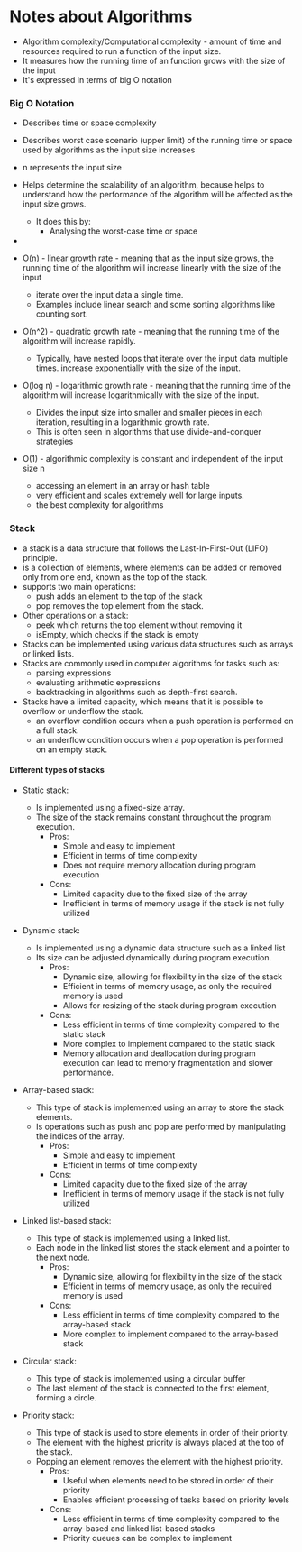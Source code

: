 # Notes about Algorithms
- Algorithm complexity/Computational complexity - amount of time and resources required
to run a function of the input size.
- It measures how the running time of an function grows with the size of the input
- It's expressed in terms of big O notation

### Big O Notation
- Describes time or space complexity
- Describes worst case scenario (upper limit) of the running time or space used by algorithms as the input size increases
- n represents the input size
- Helps determine the scalability of an algorithm, because helps to understand how the performance of the algorithm
will be affected as the input size grows.
    - It does this by:
      - Analysing the worst-case time or space 
- 
- O(n) - linear growth rate - meaning that as the input size grows,
the running time of the algorithm will increase linearly with the size of the input
  - iterate over the input data a single time. 
  - Examples include linear search and some sorting algorithms like counting sort.


- O(n^2) - quadratic growth rate - meaning that the running time of the algorithm will  increase rapidly.
  - Typically, have nested loops that iterate over the input data multiple times.
increase exponentially with the size of the input.


- O(log n) - logarithmic growth rate - meaning that the running time of the algorithm will
increase logarithmically with the size of the input.
    - Divides the input size into smaller and smaller pieces in each iteration, resulting in a logarithmic growth rate.
    - This is often seen in algorithms that use divide-and-conquer strategies
  
- O(1) - algorithmic complexity is constant and independent of the input size n
  - accessing an element in an array or hash table
  - very efficient and scales extremely well for large inputs.
  - the best complexity for algorithms

### Stack

- a stack is a data structure that follows the Last-In-First-Out (LIFO) principle.
- is a collection of elements, where elements can be added or removed only from one end, known as the top of the stack.
- supports two main operations: 
  - push adds an element to the top of the stack
  - pop removes the top element from the stack.
- Other operations on a stack:
  - peek which returns the top element without removing it
  - isEmpty, which checks if the stack is empty
- Stacks can be implemented using various data structures such as arrays or linked lists.
- Stacks are commonly used in computer algorithms for tasks such as:
  - parsing expressions
  - evaluating arithmetic expressions
  - backtracking in algorithms such as depth-first search.
- Stacks have a limited capacity, which means that it is possible to overflow or underflow the stack.
  - an overflow condition occurs when a push operation is performed on a full stack.
  - an underflow condition occurs when a pop operation is performed on an empty stack.

#### Different types of stacks

- Static stack: 
  - Is implemented using a fixed-size array.
  - The size of the stack remains constant throughout the program execution.
    - Pros:
      - Simple and easy to implement
      - Efficient in terms of time complexity
      - Does not require memory allocation during program execution
    - Cons:
      - Limited capacity due to the fixed size of the array
      - Inefficient in terms of memory usage if the stack is not fully utilized

- Dynamic stack: 
  - Is implemented using a dynamic data structure such as a linked list
  - Its size can be adjusted dynamically during program execution.
    - Pros:
      - Dynamic size, allowing for flexibility in the size of the stack
      - Efficient in terms of memory usage, as only the required memory is used
      - Allows for resizing of the stack during program execution
    - Cons:
      - Less efficient in terms of time complexity compared to the static stack
      - More complex to implement compared to the static stack
      - Memory allocation and deallocation during program execution can lead to memory fragmentation and slower performance.

- Array-based stack: 
  - This type of stack is implemented using an array to store the stack elements.
  - Is operations such as push and pop are performed by manipulating the indices of the array. 
    - Pros:
      - Simple and easy to implement
      - Efficient in terms of time complexity
    - Cons:
      - Limited capacity due to the fixed size of the array
      - Inefficient in terms of memory usage if the stack is not fully utilized

- Linked list-based stack: 
  - This type of stack is implemented using a linked list.
  - Each node in the linked list stores the stack element and a pointer to the next node.
    - Pros:
      - Dynamic size, allowing for flexibility in the size of the stack
      - Efficient in terms of memory usage, as only the required memory is used
    - Cons:
      - Less efficient in terms of time complexity compared to the array-based stack
      - More complex to implement compared to the array-based stack

- Circular stack: 
  - This type of stack is implemented using a circular buffer
  - The last element of the stack is connected to the first element, forming a circle.

- Priority stack: 
  - This type of stack is used to store elements in order of their priority.
  - The element with the highest priority is always placed at the top of the stack.
  - Popping an element removes the element with the highest priority.
    - Pros:
      - Useful when elements need to be stored in order of their priority
      - Enables efficient processing of tasks based on priority levels
    - Cons:
      - Less efficient in terms of time complexity compared to the array-based and linked list-based stacks
      - Priority queues can be complex to implement
